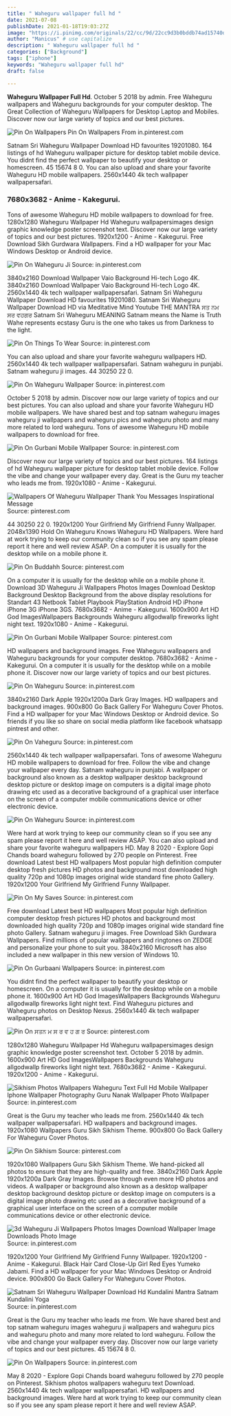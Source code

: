 ```yaml
---
title: " Waheguru wallpaper full hd "
date: 2021-07-08
publishDate: 2021-01-18T19:03:27Z
image: "https://i.pinimg.com/originals/22/cc/9d/22cc9d3b0bddb74ad15740d281753d04.jpg"
author: "Manicus" # use capitalize
description: " Waheguru wallpaper full hd "
categories: ["Background"]
tags: ["iphone"]
keywords: "Waheguru wallpaper full hd"
draft: false

---
```



**Waheguru Wallpaper Full Hd**. October 5 2018 by admin. Free Waheguru wallpapers and Waheguru backgrounds for your computer desktop. The Great Collection of Waheguru Wallpapers for Desktop Laptop and Mobiles. Discover now our large variety of topics and our best pictures.

![Pin On Wallpapers](https://i.pinimg.com/originals/22/cc/9d/22cc9d3b0bddb74ad15740d281753d04.jpg "Pin On Wallpapers")
Pin On Wallpapers From in.pinterest.com


Satnam Sri Waheguru Wallpaper Download HD favourites 19201080. 164 listings of hd Waheguru wallpaper picture for desktop tablet mobile device. You didnt find the perfect wallpaper to beautify your desktop or homescreen. 45 15674 8 0. You can also upload and share your favorite Waheguru HD mobile wallpapers. 2560x1440 4k tech wallpaper wallpapersafari.

### 7680x3682 - Anime - Kakegurui.

Tons of awesome Waheguru HD mobile wallpapers to download for free. 1280x1280 Waheguru Wallpaper Hd Waheguru wallpapersimages design graphic knowledge poster screenshot text. Discover now our large variety of topics and our best pictures. 1920x1200 - Anime - Kakegurui. Free Download Sikh Gurdwara Wallpapers. Find a HD wallpaper for your Mac Windows Desktop or Android device.


![Pin On Waheguru Ji](https://i.pinimg.com/originals/1b/3f/8a/1b3f8a99f89e079c1ebd33f03c3954a6.jpg "Pin On Waheguru Ji")
Source: in.pinterest.com

3840x2160 Download Wallpaper Vaio Background Hi-tech Logo 4K. 3840x2160 Download Wallpaper Vaio Background Hi-tech Logo 4K. 2560x1440 4k tech wallpaper wallpapersafari. Satnam Sri Waheguru Wallpaper Download HD favourites 19201080. Satnam Sri Waheguru Wallpaper Download HD via Meditative Mind Youtube THE MANTRA ਸਤ ਨਮ ਸਰ ਵਹਗਰ Satnam Sri Waheguru MEANING Satnam means the Name is Truth Wahe represents ecstasy Guru is the one who takes us from Darkness to the light.

![Pin On Things To Wear](https://i.pinimg.com/736x/96/2c/a4/962ca4cc82ed99c79b33feb6707ba93f.jpg "Pin On Things To Wear")
Source: in.pinterest.com

You can also upload and share your favorite waheguru wallpapers HD. 2560x1440 4k tech wallpaper wallpapersafari. Satnam waheguru in punjabi. Satnam waheguru ji images. 44 30250 22 0.

![Pin On Waheguru Wallpaper](https://i.pinimg.com/originals/a7/30/0f/a7300f29e5cd371b1909a8bfde8c6579.jpg "Pin On Waheguru Wallpaper")
Source: in.pinterest.com

October 5 2018 by admin. Discover now our large variety of topics and our best pictures. You can also upload and share your favorite Waheguru HD mobile wallpapers. We have shared best and top satnam waheguru images waheguru ji wallpapers and waheguru pics and waheguru photo and many more related to lord waheguru. Tons of awesome Waheguru HD mobile wallpapers to download for free.

![Pin On Gurbani Mobile Wallpaper](https://i.pinimg.com/originals/b7/d8/f8/b7d8f8c33e756cb7912e9958b6e83893.jpg "Pin On Gurbani Mobile Wallpaper")
Source: in.pinterest.com

Discover now our large variety of topics and our best pictures. 164 listings of hd Waheguru wallpaper picture for desktop tablet mobile device. Follow the vibe and change your wallpaper every day. Great is the Guru my teacher who leads me from. 1920x1080 - Anime - Kakegurui.

![Wallpapers Of Waheguru Wallpaper Thank You Messages Inspirational Message](https://i.pinimg.com/originals/b7/3a/75/b73a75f3ad50cdad44caf9975b8e281a.jpg "Wallpapers Of Waheguru Wallpaper Thank You Messages Inspirational Message")
Source: pinterest.com

44 30250 22 0. 1920x1200 Your Girlfriend My Girlfriend Funny Wallpaper. 2048x1390 Hold On Waheguru Knows Waheguru HD Wallpapers. Were hard at work trying to keep our community clean so if you see any spam please report it here and well review ASAP. On a computer it is usually for the desktop while on a mobile phone it.

![Pin On Buddahh](https://i.pinimg.com/originals/fb/48/f8/fb48f8e189485dd155dde9bf822f68c5.jpg "Pin On Buddahh")
Source: pinterest.com

On a computer it is usually for the desktop while on a mobile phone it. Download 3D Waheguru Ji Wallpapers Photos Images Download Desktop Background Desktop Background from the above display resolutions for Standart 43 Netbook Tablet Playbook PlayStation Android HD iPhone iPhone 3G iPhone 3GS. 7680x3682 - Anime - Kakegurui. 1600x900 Art HD God ImagesWallpapers Backgrounds Waheguru allgodwallp fireworks light night text. 1920x1080 - Anime - Kakegurui.

![Pin On Gurbani Mobile Wallpaper](https://i.pinimg.com/originals/46/5d/e0/465de0748963630780e5992676d9d9bf.jpg "Pin On Gurbani Mobile Wallpaper")
Source: pinterest.com

HD wallpapers and background images. Free Waheguru wallpapers and Waheguru backgrounds for your computer desktop. 7680x3682 - Anime - Kakegurui. On a computer it is usually for the desktop while on a mobile phone it. Discover now our large variety of topics and our best pictures.

![Pin On Waheguru](https://i.pinimg.com/originals/0c/19/b1/0c19b12ecdadd7c06c2c1dd9197e1ad0.png "Pin On Waheguru")
Source: in.pinterest.com

3840x2160 Dark Apple 1920x1200a Dark Gray Images. HD wallpapers and background images. 900x800 Go Back Gallery For Waheguru Cover Photos. Find a HD wallpaper for your Mac Windows Desktop or Android device. So friends if you like so share on social media platform like facebook whatsapp pintrest and other.

![Pin On Vaheguru](https://i.pinimg.com/originals/1f/fc/e3/1ffce3ac61964f0cf65f55e1d0a39792.jpg "Pin On Vaheguru")
Source: in.pinterest.com

2560x1440 4k tech wallpaper wallpapersafari. Tons of awesome Waheguru HD mobile wallpapers to download for free. Follow the vibe and change your wallpaper every day. Satnam waheguru in punjabi. A wallpaper or background also known as a desktop wallpaper desktop background desktop picture or desktop image on computers is a digital image photo drawing etc used as a decorative background of a graphical user interface on the screen of a computer mobile communications device or other electronic device.

![Pin On Waheguru](https://i.pinimg.com/originals/68/fe/f9/68fef906e9be072a88066856dead80bb.jpg "Pin On Waheguru")
Source: in.pinterest.com

Were hard at work trying to keep our community clean so if you see any spam please report it here and well review ASAP. You can also upload and share your favorite waheguru wallpapers HD. May 8 2020 - Explore Gopi Chands board waheguru followed by 270 people on Pinterest. Free download Latest best HD wallpapers Most popular high definition computer desktop fresh pictures HD photos and background most downloaded high quality 720p and 1080p images original wide standard fine photo Gallery. 1920x1200 Your Girlfriend My Girlfriend Funny Wallpaper.

![Pin On My Saves](https://i.pinimg.com/564x/67/48/74/674874c05088950bb680441eb975146e.jpg "Pin On My Saves")
Source: in.pinterest.com

Free download Latest best HD wallpapers Most popular high definition computer desktop fresh pictures HD photos and background most downloaded high quality 720p and 1080p images original wide standard fine photo Gallery. Satnam waheguru ji images. Free Download Sikh Gurdwara Wallpapers. Find millions of popular wallpapers and ringtones on ZEDGE and personalize your phone to suit you. 3840x2160 Microsoft has also included a new wallpaper in this new version of Windows 10.

![Pin On Gurbaani Wallpapers](https://i.pinimg.com/originals/0c/f7/9f/0cf79fd08e599836d2220e1e235d4c17.jpg "Pin On Gurbaani Wallpapers")
Source: in.pinterest.com

You didnt find the perfect wallpaper to beautify your desktop or homescreen. On a computer it is usually for the desktop while on a mobile phone it. 1600x900 Art HD God ImagesWallpapers Backgrounds Waheguru allgodwallp fireworks light night text. Find Waheguru pictures and Waheguru photos on Desktop Nexus. 2560x1440 4k tech wallpaper wallpapersafari.

![Pin On ਸਤਨ ਮ ਸ ਰ ਵ ਹ ਗ ਰ](https://i.pinimg.com/originals/3e/cc/8e/3ecc8e7a1059bb0879c410f2d53a83a9.jpg "Pin On ਸਤਨ ਮ ਸ ਰ ਵ ਹ ਗ ਰ")
Source: pinterest.com

1280x1280 Waheguru Wallpaper Hd Waheguru wallpapersimages design graphic knowledge poster screenshot text. October 5 2018 by admin. 1600x900 Art HD God ImagesWallpapers Backgrounds Waheguru allgodwallp fireworks light night text. 7680x3682 - Anime - Kakegurui. 1920x1200 - Anime - Kakegurui.

![Sikhism Photos Wallpapers Waheguru Text Full Hd Mobile Wallpaper Iphone Wallpaper Photography Guru Nanak Wallpaper Photo Wallpaper](https://i.pinimg.com/736x/b9/2a/70/b92a70256c3d07a0eae925afdb2d25de.jpg "Sikhism Photos Wallpapers Waheguru Text Full Hd Mobile Wallpaper Iphone Wallpaper Photography Guru Nanak Wallpaper Photo Wallpaper")
Source: in.pinterest.com

Great is the Guru my teacher who leads me from. 2560x1440 4k tech wallpaper wallpapersafari. HD wallpapers and background images. 1920x1080 Wallpapers Guru Sikh Sikhism Theme. 900x800 Go Back Gallery For Waheguru Cover Photos.

![Pin On Sikhism](https://i.pinimg.com/originals/7a/68/40/7a6840935a176124b7faf0ad48388276.jpg "Pin On Sikhism")
Source: pinterest.com

1920x1080 Wallpapers Guru Sikh Sikhism Theme. We hand-picked all photos to ensure that they are high-quality and free. 3840x2160 Dark Apple 1920x1200a Dark Gray Images. Browse through even more HD photos and videos. A wallpaper or background also known as a desktop wallpaper desktop background desktop picture or desktop image on computers is a digital image photo drawing etc used as a decorative background of a graphical user interface on the screen of a computer mobile communications device or other electronic device.

![3d Waheguru Ji Wallpapers Photos Images Download Wallpaper Image Downloads Photo Image](https://i.pinimg.com/originals/6c/e6/13/6ce613afc63170a83479bc416da5a446.jpg "3d Waheguru Ji Wallpapers Photos Images Download Wallpaper Image Downloads Photo Image")
Source: in.pinterest.com

1920x1200 Your Girlfriend My Girlfriend Funny Wallpaper. 1920x1200 - Anime - Kakegurui. Black Hair Card Close-Up Girl Red Eyes Yumeko Jabami. Find a HD wallpaper for your Mac Windows Desktop or Android device. 900x800 Go Back Gallery For Waheguru Cover Photos.

![Satnam Sri Waheguru Wallpaper Download Hd Kundalini Mantra Satnam Kundalini Yoga](https://i.pinimg.com/originals/09/18/9d/09189dda3aaeee15a0f836764b634a1a.jpg "Satnam Sri Waheguru Wallpaper Download Hd Kundalini Mantra Satnam Kundalini Yoga")
Source: in.pinterest.com

Great is the Guru my teacher who leads me from. We have shared best and top satnam waheguru images waheguru ji wallpapers and waheguru pics and waheguru photo and many more related to lord waheguru. Follow the vibe and change your wallpaper every day. Discover now our large variety of topics and our best pictures. 45 15674 8 0.

![Pin On Wallpapers](https://i.pinimg.com/originals/22/cc/9d/22cc9d3b0bddb74ad15740d281753d04.jpg "Pin On Wallpapers")
Source: in.pinterest.com

May 8 2020 - Explore Gopi Chands board waheguru followed by 270 people on Pinterest. Sikhism photos wallpapers waheguru text Download. 2560x1440 4k tech wallpaper wallpapersafari. HD wallpapers and background images. Were hard at work trying to keep our community clean so if you see any spam please report it here and well review ASAP.

